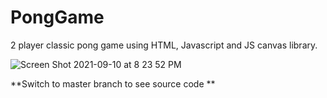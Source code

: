 # PongGame
2 player classic pong game using HTML, Javascript and JS canvas library. 

![Screen Shot 2021-09-10 at 8 23 52 PM](https://user-images.githubusercontent.com/71745048/132934666-63f6e882-733e-4af7-905e-0da148fae3c6.png)


**Switch to master branch to see source code
**

